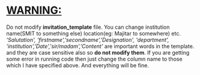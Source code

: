 <u><h1>WARNING:</h1></u>
Do not modify <b>invitation_template</b> file.
You can change institution name(SMIT to something else) location(eg: Majitar to somewhere) etc.
<i>'Salutation', 'firstname','secondname','Designation', 'department', 'institution','Date','sir/madam','Content'</i> are important words in the template.
and they are case sensitive also so <b>do not modify them</b>.
If you are getting some error in running code then just change the column name to those which I have specified above. And everything will be fine.
